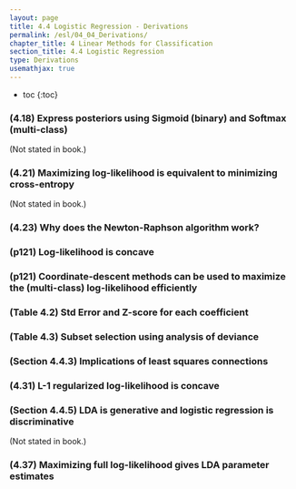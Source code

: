 ```yaml
---
layout: page
title: 4.4 Logistic Regression - Derivations
permalink: /esl/04_04_Derivations/
chapter_title: 4 Linear Methods for Classification
section_title: 4.4 Logistic Regression
type: Derivations
usemathjax: true
---
```


* toc
{:toc}

### (4.18) Express posteriors using Sigmoid (binary) and Softmax (multi-class)

(Not stated in book.)

### (4.21) Maximizing log-likelihood is equivalent to minimizing cross-entropy

(Not stated in book.)

### (4.23) Why does the Newton-Raphson algorithm work?

### (p121) Log-likelihood is concave

### (p121) Coordinate-descent methods can be used to maximize the (multi-class) log-likelihood efficiently 

### (Table 4.2) Std Error and Z-score for each coefficient

### (Table 4.3) Subset selection using analysis of deviance

### (Section 4.4.3) Implications of least squares connections

### (4.31) L-1 regularized log-likelihood is concave

### (Section 4.4.5) LDA is generative and logistic regression is discriminative

(Not stated in book.)

### (4.37) Maximizing full log-likelihood gives LDA parameter estimates